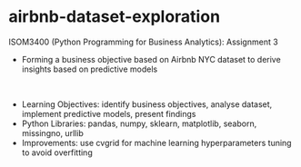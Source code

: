 # airbnb-dataset-exploration

ISOM3400 (Python Programming for Business Analytics): Assignment 3
- Forming a business objective based on Airbnb NYC dataset to derive insights based on predictive models

<br>

- Learning Objectives: identify business objectives, analyse dataset, implement predictive models, present findings
- Python Libraries: pandas, numpy, sklearn, matplotlib, seaborn, missingno, urllib
- Improvements: use cvgrid for machine learning hyperparameters tuning to avoid overfitting
 
